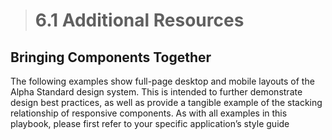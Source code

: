 > # **6.1** Additional Resources

## Bringing Components Together

The following examples show full-page desktop and mobile layouts of the Alpha Standard design system. This is intended to further demonstrate design best practices, as well as provide a tangible example of the stacking relationship of responsive components. As with all examples in this playbook, please first refer to your specific application’s style guide